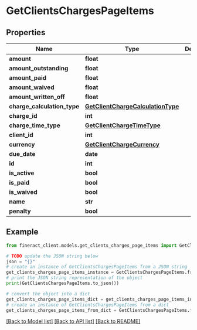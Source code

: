 # GetClientsChargesPageItems


## Properties

Name | Type | Description | Notes
------------ | ------------- | ------------- | -------------
**amount** | **float** |  | [optional] 
**amount_outstanding** | **float** |  | [optional] 
**amount_paid** | **float** |  | [optional] 
**amount_waived** | **float** |  | [optional] 
**amount_written_off** | **float** |  | [optional] 
**charge_calculation_type** | [**GetClientChargeCalculationType**](GetClientChargeCalculationType.md) |  | [optional] 
**charge_id** | **int** |  | [optional] 
**charge_time_type** | [**GetClientChargeTimeType**](GetClientChargeTimeType.md) |  | [optional] 
**client_id** | **int** |  | [optional] 
**currency** | [**GetClientChargeCurrency**](GetClientChargeCurrency.md) |  | [optional] 
**due_date** | **date** |  | [optional] 
**id** | **int** |  | [optional] 
**is_active** | **bool** |  | [optional] 
**is_paid** | **bool** |  | [optional] 
**is_waived** | **bool** |  | [optional] 
**name** | **str** |  | [optional] 
**penalty** | **bool** |  | [optional] 

## Example

```python
from fineract_client.models.get_clients_charges_page_items import GetClientsChargesPageItems

# TODO update the JSON string below
json = "{}"
# create an instance of GetClientsChargesPageItems from a JSON string
get_clients_charges_page_items_instance = GetClientsChargesPageItems.from_json(json)
# print the JSON string representation of the object
print(GetClientsChargesPageItems.to_json())

# convert the object into a dict
get_clients_charges_page_items_dict = get_clients_charges_page_items_instance.to_dict()
# create an instance of GetClientsChargesPageItems from a dict
get_clients_charges_page_items_from_dict = GetClientsChargesPageItems.from_dict(get_clients_charges_page_items_dict)
```
[[Back to Model list]](../README.md#documentation-for-models) [[Back to API list]](../README.md#documentation-for-api-endpoints) [[Back to README]](../README.md)


